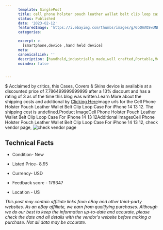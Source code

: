 ```yaml
---
      template: SinglePost
      title: cell phone holster pouch leather wallet belt clip loop case for iphone 14 13 12
      status: Published
      date: '2023-02-12'
      featuredImage: 'https://i.ebayimg.com/thumbs/images/g/6bQAAOSwUNBgwfgb/s-l225.jpg'
      categories: 

      excerpt: >-
        [smartphone,device ,hand held device]
      meta:
      canonicalLink: ''
      description: [handheld,industrially made,well crafted,Portable,Mobile,Compact,Convenient,Lightweight,Maneuverable,Man-portable,Miniature,Carriable,Hand-held,Light,Holdable,Transportable,Mobile device,Pocket-sized,On-the-go,Wireless,Cordless,Compact size,Convenient size, smartphone,device ,hand held device]
      noindex: false

        
---
```

$
    Acclaimed by critics, this Cases, Covers & Skins device is available at a discounted price of 7.786499999999999 after a 13% discount and has a rating of 3 as of the time this blog was written.Learn More about the shipping costs and additional by [Clicking Here](https://www.ebay.com/itm/255012689112?hash=item3b5ff0d4d8%3Ag%3A6bQAAOSwUNBgwfgb&mkevt=1&mkcid=1&mkrid=711-53200-19255-0&campid=%253CePNCampaignId%253E&customid=%253CreferenceId%253E&toolid=10049)image urls for the Cell Phone Holster Pouch Leather Wallet Belt Clip Loop Case For iPhone 14 13 12. The shipping cost is undefined.Product ImageCell Phone Holster Pouch Leather Wallet Belt Clip Loop Case For iPhone 14 13 12Additional ImagesCell Phone Holster Pouch Leather Wallet Belt Clip Loop Case For iPhone 14 13 12, check vendor page, ![check vendor page](https://origin-galleryplus.ebayimg.com/ws/web/255012689112_2_0_1/225x225.jpg,https://origin-galleryplus.ebayimg.com/ws/web/255012689112_3_0_1/225x225.jpg,https://origin-galleryplus.ebayimg.com/ws/web/255012689112_4_0_1/225x225.jpg,https://origin-galleryplus.ebayimg.com/ws/web/255012689112_5_0_1/225x225.jpg,https://origin-galleryplus.ebayimg.com/ws/web/255012689112_6_0_1/225x225.jpg,https://origin-galleryplus.ebayimg.com/ws/web/255012689112_7_0_1/225x225.jpg,https://origin-galleryplus.ebayimg.com/ws/web/255012689112_8_0_1/225x225.jpg,https://origin-galleryplus.ebayimg.com/ws/web/255012689112_9_0_1/225x225.jpg,https://origin-galleryplus.ebayimg.com/ws/web/255012689112_10_0_1/225x225.jpg,https://origin-galleryplus.ebayimg.com/ws/web/255012689112_11_0_1/225x225.jpg)
    
    

 ## Technical Facts 



     
      

 - Condition- New 


      

 - Listed Price- 8.95 


      

 - Currency- USD 


      

 - Feedback score - 179347 


      

 - Location - US 


      
      

 *_This post may contain affiliate links from eBay and other third-party websites. As an eBay affiliate, we earn from qualifying purchases. Although we do our best to keep the information up-to-date and accurate, please check the date and all details with the vendor's website before making a purchase. Not all data may be accurate._*



    
    
    
    
    